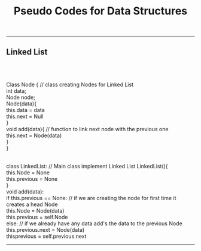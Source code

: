 <center><h1>Pseudo Codes for Data Structures</h1></center><br>
<hr>
<h2> Linked List</h2><br>
<p><br>
Class Node {   // class creating Nodes for Linked List <br>
  int data;<br>
  Node node;<br>
  Node(data){<br>
  this.data = data<br>
  this.next = Null<br>
  }<br>
  void add(data){   // function to link next node with the previous one <br>
  this.next = Node(data)<br>
  }<br>
  }<br>
</p><br>
class LinkedList: // Main class implement Linked List  
   LinkedList(){ <br>
       this.Node = None<br>
        this.previous = None<br>
        }<br>
    void add(data):<br>
        if this.previous == None:  // if we are creating the node for first time it creates a head Node<br>
           this.Node = Node(data)<br>
            this.previous = self.Node<br>
        else:                        // if we already have any data add's the data to the previous Node<br>
            this.previous.next = Node(data)<br>
            thisprevious = self.previous.next<br>
<hr>
